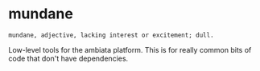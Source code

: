 mundane
=======

```
mundane, adjective, lacking interest or excitement; dull.
```

Low-level tools for the ambiata platform. This is for really common bits of
code that don't have dependencies.
